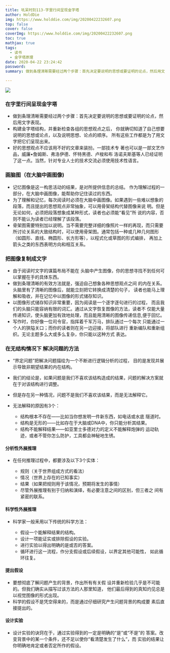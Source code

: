 ```yaml
---
title: 吼呆时刻113-字里行间呈现金字塔
author: HoldDie
img: https://www.holddie.com/img/20200422232607.png
top: false
cover: false
coverImg: https://www.holddie.com/img/20200422232607.png
toc: true
mathjax: true
tags:
  - 读书
  - 金字塔原理
date: 2020-04-22 23:24:42
password:
summary: 做到条理清晰需要经过两个步骤：首先决定要说明的思想或要证明的论点，然后用文字表现。

---
```


![](https://www.holddie.com/img/20200422232607.png)



### 在字里行间呈现金字塔

- 做到条理清晰需要经过两个步骤：首先决定要说明的思想或要证明的论点，然后用文字表现。
- 构建金字塔结构，并重新检查各组的思想观点之后， 你就确切知道了自己想要说明的思想或论点，以及说明思想、论点的顺序。 所有这些工作都是为了用文字把它们呈现出来。
- 好的思想观点不应该用不好的文章来装扮。一部技术专 著也可以是一部文艺作品，威廉•詹姆斯、弗洛伊德、怀特黑德、卢梭和布 洛诺夫斯基等人已经证明了这一点。当然，针对专业人士的技术交流必须使用技术性语言。

### 画脑图（在大脑中画图像)

- 记忆图像是这一构思活动的结果，是对所提供信息的总结。 作为理解过程的一部分，在大脑中画图像，能帮助你记住读过的东西。
- 为了理解和记忆，每次阅读时必须在大脑中画图像。如果遇到一些难以想象的段落，而且提出的思想观点非常抽象，可以用骨架结构代替图像来说 明。但是无论如何，必须把段落想象成某种形式，读者也必须能“看见”所 说的内容，否则不能认为读者已经理解了该段落。
- 骨架图需要特别加以说明。当不需要完整详细的像照片一样的再现，而只需要所讨论关系的大致结构时，可以使用骨架图。通常包括一种或几种几何图形（如圆形、直线、椭圆形、长方形等），以程式化或草图的形式编排， 再加上箭头之类的东西表明方向和相互关系。

### 把图像复制成文字

- 由于阅读时文字的谋篇布局不能在 头脑中产生图像，你的思想寻找不到任何可以掌握在手的具体东西。
- 做到条理清晰的有效方法就是，强迫自己想象各种思想观点之间 的内在关系。头脑里有了清晰的图像后，就能立刻把它转换成清楚的句子， 读者也能马上理解和吸收，并在记忆中以图像的形式储存知识。
- 以图像形式储存知识非常重要，因为阅读是一个逐字逐句进行的过程， 而且我们的头脑只能容纳有限的词汇。通过从文字恢复图像的方法，读者不 仅能大量传递知识，使头脑更加有效地处理，而且能用清晰的图像传递信息,便于回忆。
- 写作时，你好像一位司令官，指挥着千军万马，排队通过一个每次 只能通过一个人的狭隘关口；而你的读者则在另一边迎接，将部队进行 重新编队和重新组织。无论主题多么大或多么复杂，你只能以这种方式 表达。

### 在无结构情况下 解决问题的方法

- “界定问题”把解决问题描绘为一个不断进行逻辑分析的过程， 目的是发现并展示导致非期望结果的内在结构。
- 我们的结论是，如果问题是我们不喜欢该结构造成的结果，问题的解决方案就在于对该结构进行调整。
- 但是存在另一种情况，问题不是我们不喜欢该结果，而是无法解释它。
- 无法解释的原因有3个：

  - 结构根本不存在——比如当你想发明一件新东西，如电话或水底 隧道时。
  - 结构是无形的——比如存在于大脑或DNA中，你只能分析其结果。
  - 结构不能解释结果——如亚里士多德对力的定义不能解释炮弹的 运动轨迹，或者不管你怎么防护，工具都会神秘地生锈。


#### 分析性外展推理

- 在任何推理过程中，都要涉及以下3个实体：

  - 规则（关于世界组成方式的看法）
  - 情况（世界上存在的已知事实）
  - 结果（如果把规则用于该情况，预期将发生的事情）
  - 尽管外展推理有别于归纳和演绎，有必要注意之间的区别，但三者之 间有紧密的联系。

#### 科学性外展推理

- 科学家一般釆用以下传统的科学方法：

  - 假设一个能解释结果的结构。
  - 设计一项能证实或排除假设的实验。
  - 进行实验以得出明确的是或否的答案。
  - 循环进行这一流程，作分支假设或后续假设，以界定其他可能性， 如此循环往复。

#### 提出假设

- 要想彻底了解问题产生的背景，作出所有有关假 设并重新检验几乎是不可能的。但我们确实从描写过该方法的人那里知道， 他们最后得到的真知灼见总是以视觉图像的形式出现。
- 科学的假设不是凭空得来的，而是通过仔细研究产生问题背景的构成要 素后直接提出的。

#### 设计实验

- 设计实验的诀窍在于，通过实验得到的一定是明确的“是”或“不是”的 答案。改变背景中的某一个条件，还不足以使你“看清楚发生了什么”，而 实验的结果让你明确地肯定或者否定所作的假设。

